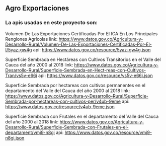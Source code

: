 ## Agro Exportaciones

### La apis usadas en este proyecto son:

Volumen De Las Exportaciones Certificadas Por El ICA En Los Principales Renglones Agrícolas
link: https://www.datos.gov.co/Agricultura-y-Desarrollo-Rural/Volumen-De-Las-Exportaciones-Certificadas-Por-El-I/5yaz-gw4g
api: https://www.datos.gov.co/resource/5yaz-gw4g.json

Superficie Sembrada en Hectáreas con Cultivos Transitorios en el Valle del Cauca del año 2000 al 2018
link: https://www.datos.gov.co/Agricultura-y-Desarrollo-Rural/Superficie-Sembrada-en-Hect-reas-con-Cultivos-Tran/vs5v-e66i
api: https://www.datos.gov.co/resource/vs5v-e66i.json

Superficie Sembrada por hectareas con cultivos permanentes en el departamento del Valle del Cauca del año 2000 al 2018
link: https://www.datos.gov.co/Agricultura-y-Desarrollo-Rural/Superficie-Sembrada-por-hectareas-con-cultivos-per/v4ub-9eme
api: https://www.datos.gov.co/resource/v4ub-9eme.json

Superficie Sembrada con Frutales en el departamento del Valle del Cauca del año 2000 al 2018
link: https://www.datos.gov.co/Agricultura-y-Desarrollo-Rural/Superficie-Sembrada-con-Frutales-en-el-departament/vmj9-n8gi
api: https://www.datos.gov.co/resource/vmj9-n8gi.json

